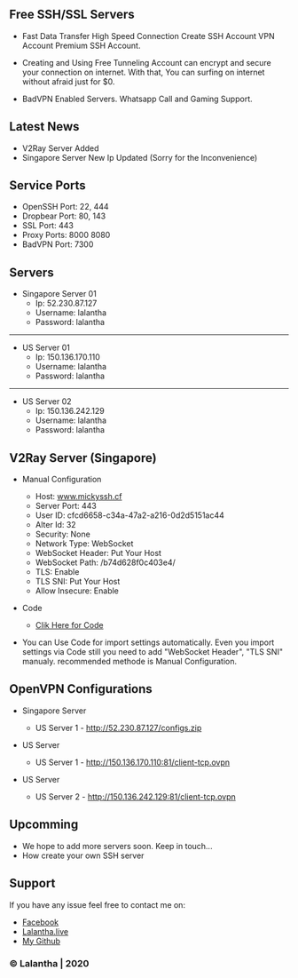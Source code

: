 ## Free SSH/SSL Servers

- Fast Data Transfer High Speed Connection Create SSH Account VPN Account Premium SSH Account.

- Creating and Using Free Tunneling Account can encrypt and secure your connection on internet. With that, You can surfing on internet without afraid just for $0.

- BadVPN Enabled Servers. Whatsapp Call and Gaming Support.

## Latest News

- V2Ray Server Added
- Singapore Server New Ip Updated (Sorry for the Inconvenience)

## Service Ports

- OpenSSH Port: 22, 444
- Dropbear Port: 80, 143
- SSL Port: 443
- Proxy Ports: 8000 8080
- BadVPN Port: 7300


## Servers

* Singapore Server 01                                            
    - Ip: 52.230.87.127
    - Username: lalantha
    - Password: lalantha

-------------------------

* US Server 01                                            
    - Ip: 150.136.170.110
    - Username: lalantha
    - Password: lalantha

-------------------------

* US Server 02
    - Ip: 150.136.242.129
    - Username: lalantha
    - Password: lalantha


## V2Ray Server (Singapore)

* Manual Configuration
    - Host: www.mickyssh.cf
    - Server Port: 443
    - User ID: cfcd6658-c34a-47a2-a216-0d2d5151ac44
    - Alter Id: 32
    - Security: None
    - Network Type: WebSocket
    - WebSocket Header: Put Your Host
    - WebSocket Path: /b74d628f0c403e4/
    - TLS: Enable
    - TLS SNI: Put Your Host
    - Allow Insecure: Enable

* Code
    - [Clik Here for Code](https://hackmd.io/@lalantha/VMess) 

* You can Use Code for import settings automatically. Even you import settings via Code still you need to add "WebSocket Header", "TLS SNI" manualy. recommended methode is Manual Configuration.


## OpenVPN Configurations

* Singapore Server
    - US Server 1 - http://52.230.87.127/configs.zip

* US Server
    - US Server 1 - http://150.136.170.110:81/client-tcp.ovpn
           
* US Server
    - US Server 2 - http://150.136.242.129:81/client-tcp.ovpn


## Upcomming

- We hope to add more servers soon. Keep in touch...
- How create your own SSH server


## Support 

If you have any issue feel free to contact me on: 
- [Facebook](https://www.facebook.com/lalanthamadushan82) 
- [Lalantha.live](http://lalantha.live/)
- [My Github](https://github.com/lalantham)


### &copy; Lalantha | 2020
